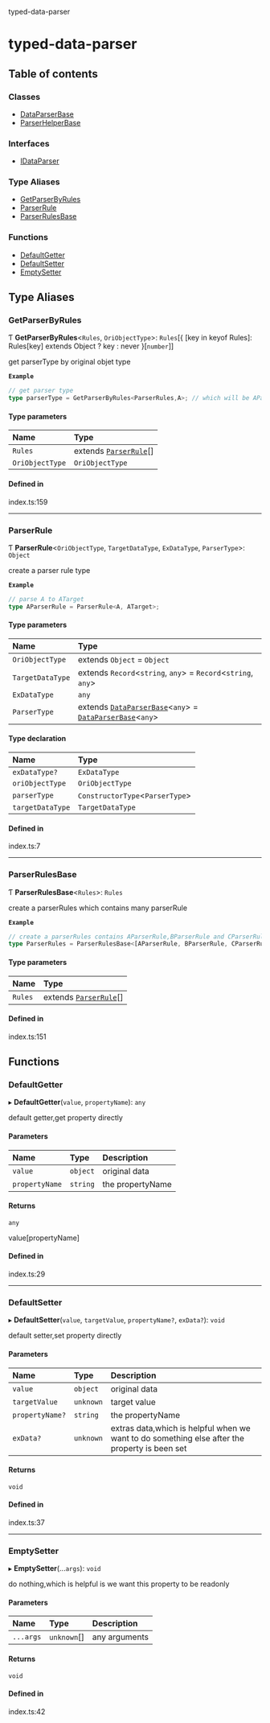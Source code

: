 typed-data-parser

# typed-data-parser

## Table of contents

### Classes

- [DataParserBase](https://github.com/TheFBplus/typed-data-parser/blob/master/docs/md/classes/DataParserBase.md)
- [ParserHelperBase](https://github.com/TheFBplus/typed-data-parser/blob/master/docs/md/classes/ParserHelperBase.md)

### Interfaces

- [IDataParser](https://github.com/TheFBplus/typed-data-parser/blob/master/docs/md/interfaces/IDataParser.md)

### Type Aliases

- [GetParserByRules](https://github.com/TheFBplus/typed-data-parser/blob/master/docs/md/README.md#getparserbyrules)
- [ParserRule](https://github.com/TheFBplus/typed-data-parser/blob/master/docs/md/README.md#parserrule)
- [ParserRulesBase](https://github.com/TheFBplus/typed-data-parser/blob/master/docs/md/README.md#parserrulesbase)

### Functions

- [DefaultGetter](https://github.com/TheFBplus/typed-data-parser/blob/master/docs/md/README.md#defaultgetter)
- [DefaultSetter](https://github.com/TheFBplus/typed-data-parser/blob/master/docs/md/README.md#defaultsetter)
- [EmptySetter](https://github.com/TheFBplus/typed-data-parser/blob/master/docs/md/README.md#emptysetter)

## Type Aliases

### GetParserByRules

Ƭ **GetParserByRules**<`Rules`, `OriObjectType`\>: `Rules`[{ [key in keyof Rules]: Rules[key] extends Object ? key : never }[`number`]]

get parserType by original objet type

**`Example`**

```ts
// get parser type
type parserType = GetParserByRules<ParserRules,A>; // which will be AParser
```

#### Type parameters

| Name | Type |
| :------ | :------ |
| `Rules` | extends [`ParserRule`](https://github.com/TheFBplus/typed-data-parser/blob/master/docs/md/README.md#parserrule)[] |
| `OriObjectType` | `OriObjectType` |

#### Defined in

index.ts:159

___

### ParserRule

Ƭ **ParserRule**<`OriObjectType`, `TargetDataType`, `ExDataType`, `ParserType`\>: `Object`

create a parser rule type

**`Example`**

```ts
// parse A to ATarget
type AParserRule = ParserRule<A, ATarget>;
```

#### Type parameters

| Name | Type |
| :------ | :------ |
| `OriObjectType` | extends `Object` = `Object` |
| `TargetDataType` | extends `Record`<`string`, `any`\> = `Record`<`string`, `any`\> |
| `ExDataType` | `any` |
| `ParserType` | extends [`DataParserBase`](https://github.com/TheFBplus/typed-data-parser/blob/master/docs/md/classes/DataParserBase.md)<`any`\> = [`DataParserBase`](https://github.com/TheFBplus/typed-data-parser/blob/master/docs/md/classes/DataParserBase.md)<`any`\> |

#### Type declaration

| Name | Type |
| :------ | :------ |
| `exDataType?` | `ExDataType` |
| `oriObjectType` | `OriObjectType` |
| `parserType` | `ConstructorType`<`ParserType`\> |
| `targetDataType` | `TargetDataType` |

#### Defined in

index.ts:7

___

### ParserRulesBase

Ƭ **ParserRulesBase**<`Rules`\>: `Rules`

create a parserRules which contains many parserRule

**`Example`**

```ts
// create a parserRules contains AParserRule,BParserRule and CParserRule
type ParserRules = ParserRulesBase<[AParserRule, BParserRule, CParserRule]>;
```

#### Type parameters

| Name | Type |
| :------ | :------ |
| `Rules` | extends [`ParserRule`](https://github.com/TheFBplus/typed-data-parser/blob/master/docs/md/README.md#parserrule)[] |

#### Defined in

index.ts:151

## Functions

### DefaultGetter

▸ **DefaultGetter**(`value`, `propertyName`): `any`

default getter,get property directly

#### Parameters

| Name | Type | Description |
| :------ | :------ | :------ |
| `value` | `object` | original data |
| `propertyName` | `string` | the propertyName |

#### Returns

`any`

value[propertyName]

#### Defined in

index.ts:29

___

### DefaultSetter

▸ **DefaultSetter**(`value`, `targetValue`, `propertyName?`, `exData?`): `void`

default setter,set property directly

#### Parameters

| Name | Type | Description |
| :------ | :------ | :------ |
| `value` | `object` | original data |
| `targetValue` | `unknown` | target value |
| `propertyName?` | `string` | the propertyName |
| `exData?` | `unknown` | extras data,which is helpful when we want to do something else after the property is been set |

#### Returns

`void`

#### Defined in

index.ts:37

___

### EmptySetter

▸ **EmptySetter**(...`args`): `void`

do nothing,which is helpful is we want this property to be readonly

#### Parameters

| Name | Type | Description |
| :------ | :------ | :------ |
| `...args` | `unknown`[] | any arguments |

#### Returns

`void`

#### Defined in

index.ts:42
